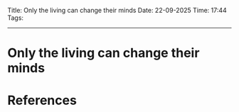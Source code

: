 Title: Only the living can change their minds
Date: 22-09-2025
Time: 17:44
Tags: 

---
# Only the living can change their minds



# References